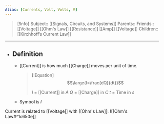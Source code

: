 ```yaml
---
Alias: [Currents, Volt, Volts, V]
---
```

> [!Info]
> Subject:: [[Signals, Circuits, and Systems]]
> Parents:: 
> Friends:: [[Voltage]] [[Ohm's Law]] [[Resistance]] [[Amp]] [[Voltage]]
> Children:: [[Kirchhoff’s Current Law]]
---
- ## Definition
	- [[Current]] is how much [[Charge]] moves per unit of time.
	  > [!Equation]
	  > $$\large{I=\frac{dQ}{dt}}$$
	  > 
	  > $I$ = [[Current]] in $A$
	  > $Q$ = [[Charge]] in $C$
	  > $t$ = Time in $s$
	- Symbol is $I$

Current is related to [[Voltage]] with [[Ohm's Law]].
![[Ohm's Law#^1c650e]]